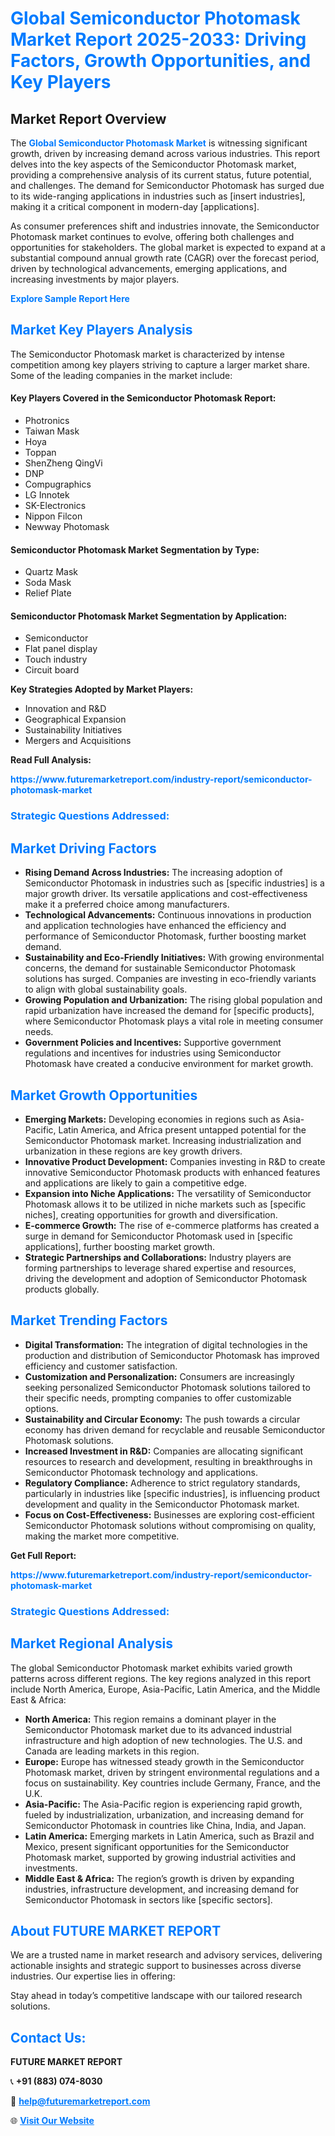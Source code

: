 <h1 style="color: #007BFF;">Global Semiconductor Photomask Market Report 2025-2033: Driving Factors, Growth Opportunities, and Key Players</h1>

<section id="overview">
<h2>Market Report Overview</h2>
<p>The <a href="https://www.futuremarketreport.com/industry-report/semiconductor-photomask-market" style="color: #007BFF; text-decoration: none;"><strong>Global Semiconductor Photomask Market</strong></a> is witnessing significant growth, driven by increasing demand across various industries. This report delves into the key aspects of the Semiconductor Photomask market, providing a comprehensive analysis of its current status, future potential, and challenges. The demand for Semiconductor Photomask has surged due to its wide-ranging applications in industries such as [insert industries], making it a critical component in modern-day [applications].</p>
<p>As consumer preferences shift and industries innovate, the Semiconductor Photomask market continues to evolve, offering both challenges and opportunities for stakeholders. The global market is expected to expand at a substantial compound annual growth rate (CAGR) over the forecast period, driven by technological advancements, emerging applications, and increasing investments by major players.</p>
</section>

<section id="overview">
<p><a href="https://www.futuremarketreport.com/request-sample/reportId=82233" style="color: #007BFF; text-decoration: none;"><strong>Explore Sample Report Here</strong></a></p>
</section>

<section id="key-players">
<h2 style="color: #007BFF;">Market Key Players Analysis</h2>
<p>The Semiconductor Photomask market is characterized by intense competition among key players striving to capture a larger market share. Some of the leading companies in the market include:</p>
<h4>Key Players Covered in the Semiconductor Photomask Report:</h4>
<ul><li>Photronics</li><li>Taiwan Mask</li><li>Hoya</li><li>Toppan</li><li>ShenZheng QingVi</li><li>DNP</li><li>Compugraphics</li><li>LG Innotek</li><li>SK-Electronics</li><li>Nippon Filcon</li><li>Newway Photomask</li></ul>
<h4>Semiconductor Photomask Market Segmentation by Type:</h4>
<ul><li>Quartz Mask</li><li>Soda Mask</li><li>Relief Plate</li></ul>

<h4>Semiconductor Photomask Market Segmentation by Application:</h4>
<ul><li>Semiconductor</li><li>Flat panel display</li><li>Touch industry</li><li>Circuit board</li></ul>
<p><strong>Key Strategies Adopted by Market Players:</strong></p>
<ul>
<li>Innovation and R&D</li>
<li>Geographical Expansion</li>
<li>Sustainability Initiatives</li>
<li>Mergers and Acquisitions</li>
</ul>
</section>

<section>
<p><strong>Read Full Analysis: </strong></p><a href="https://www.futuremarketreport.com/industry-report/semiconductor-photomask-market" style="color: #007BFF; text-decoration: none;"><strong>https://www.futuremarketreport.com/industry-report/semiconductor-photomask-market</strong></a>
<h3 style="color: #007BFF;">Strategic Questions Addressed:</h3>
</section>

<section id="driving-factors">
<h2 style="color: #007BFF;">Market Driving Factors</h2>
<ul>
<li><strong>Rising Demand Across Industries:</strong> The increasing adoption of Semiconductor Photomask in industries such as [specific industries] is a major growth driver. Its versatile applications and cost-effectiveness make it a preferred choice among manufacturers.</li>
<li><strong>Technological Advancements:</strong> Continuous innovations in production and application technologies have enhanced the efficiency and performance of Semiconductor Photomask, further boosting market demand.</li>
<li><strong>Sustainability and Eco-Friendly Initiatives:</strong> With growing environmental concerns, the demand for sustainable Semiconductor Photomask solutions has surged. Companies are investing in eco-friendly variants to align with global sustainability goals.</li>
<li><strong>Growing Population and Urbanization:</strong> The rising global population and rapid urbanization have increased the demand for [specific products], where Semiconductor Photomask plays a vital role in meeting consumer needs.</li>
<li><strong>Government Policies and Incentives:</strong> Supportive government regulations and incentives for industries using Semiconductor Photomask have created a conducive environment for market growth.</li>
</ul>
</section>

<section id="growth-opportunities">
<h2 style="color: #007BFF;">Market Growth Opportunities</h2>
<ul>
<li><strong>Emerging Markets:</strong> Developing economies in regions such as Asia-Pacific, Latin America, and Africa present untapped potential for the Semiconductor Photomask market. Increasing industrialization and urbanization in these regions are key growth drivers.</li>
<li><strong>Innovative Product Development:</strong> Companies investing in R&D to create innovative Semiconductor Photomask products with enhanced features and applications are likely to gain a competitive edge.</li>
<li><strong>Expansion into Niche Applications:</strong> The versatility of Semiconductor Photomask allows it to be utilized in niche markets such as [specific niches], creating opportunities for growth and diversification.</li>
<li><strong>E-commerce Growth:</strong> The rise of e-commerce platforms has created a surge in demand for Semiconductor Photomask used in [specific applications], further boosting market growth.</li>
<li><strong>Strategic Partnerships and Collaborations:</strong> Industry players are forming partnerships to leverage shared expertise and resources, driving the development and adoption of Semiconductor Photomask products globally.</li>
</ul>
</section>

<section id="trending-factors">
<h2 style="color: #007BFF;">Market Trending Factors</h2>
<ul>
<li><strong>Digital Transformation:</strong> The integration of digital technologies in the production and distribution of Semiconductor Photomask has improved efficiency and customer satisfaction.</li>
<li><strong>Customization and Personalization:</strong> Consumers are increasingly seeking personalized Semiconductor Photomask solutions tailored to their specific needs, prompting companies to offer customizable options.</li>
<li><strong>Sustainability and Circular Economy:</strong> The push towards a circular economy has driven demand for recyclable and reusable Semiconductor Photomask solutions.</li>
<li><strong>Increased Investment in R&D:</strong> Companies are allocating significant resources to research and development, resulting in breakthroughs in Semiconductor Photomask technology and applications.</li>
<li><strong>Regulatory Compliance:</strong> Adherence to strict regulatory standards, particularly in industries like [specific industries], is influencing product development and quality in the Semiconductor Photomask market.</li>
<li><strong>Focus on Cost-Effectiveness:</strong> Businesses are exploring cost-efficient Semiconductor Photomask solutions without compromising on quality, making the market more competitive.</li>
</ul>
</section>

<section>
<p><strong>Get Full Report: </strong></p><a href="https://www.futuremarketreport.com/industry-report/semiconductor-photomask-market" style="color: #007BFF; text-decoration: none;"><strong>https://www.futuremarketreport.com/industry-report/semiconductor-photomask-market</strong></a>
<h3 style="color: #007BFF;">Strategic Questions Addressed:</h3>
</section>


<section id="regional-analysis">
<h2 style="color: #007BFF;">Market Regional Analysis</h2>
<p>The global Semiconductor Photomask market exhibits varied growth patterns across different regions. The key regions analyzed in this report include North America, Europe, Asia-Pacific, Latin America, and the Middle East & Africa:</p>
<ul>
<li><strong>North America:</strong> This region remains a dominant player in the Semiconductor Photomask market due to its advanced industrial infrastructure and high adoption of new technologies. The U.S. and Canada are leading markets in this region.</li>
<li><strong>Europe:</strong> Europe has witnessed steady growth in the Semiconductor Photomask market, driven by stringent environmental regulations and a focus on sustainability. Key countries include Germany, France, and the U.K.</li>
<li><strong>Asia-Pacific:</strong> The Asia-Pacific region is experiencing rapid growth, fueled by industrialization, urbanization, and increasing demand for Semiconductor Photomask in countries like China, India, and Japan.</li>
<li><strong>Latin America:</strong> Emerging markets in Latin America, such as Brazil and Mexico, present significant opportunities for the Semiconductor Photomask market, supported by growing industrial activities and investments.</li>
<li><strong>Middle East & Africa:</strong> The region’s growth is driven by expanding industries, infrastructure development, and increasing demand for Semiconductor Photomask in sectors like [specific sectors].</li>
</ul>
</section>

<footer>
<h2 style="color: #007BFF;">About FUTURE MARKET REPORT</h2>
<p>We are a trusted name in market research and advisory services, delivering actionable insights and strategic support to businesses across diverse industries. Our expertise lies in offering:</p>

<p>Stay ahead in today’s competitive landscape with our tailored research solutions.</p>

<h2 style="color: #007BFF;">Contact Us:</h2>
<p><strong>FUTURE MARKET REPORT</strong></p>
<p>📞 <strong>+91 (883) 074-8030</strong></p>
<p>📧 <strong><a href="mailto:help@futuremarketreport.com" style="color: #007BFF;">help@futuremarketreport.com</a></strong></p>
<p>🌐 <strong><a href="https://www.futuremarketreport.com/" style="color: #007BFF;">Visit Our Website</a></strong></p>
</footer>